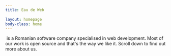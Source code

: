```yaml
---
title: Eau de Web  
  
layout: homepage
body-class: home
---
```

&nbsp;is a Romanian software company specialised in web
development. Most of our work is open source and that's the way we
like it. Scroll down to find out more about us.
  
